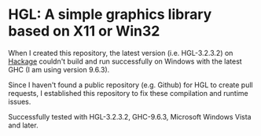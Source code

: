 # HGL: A simple graphics library based on X11 or Win32

When I created this repository, the latest version (i.e. HGL-3.2.3.2) on [Hackage](https://hackage.haskell.org/package/HGL) couldn't build and run successfully on Windows with the latest GHC (I am using version 9.6.3).

Since I haven't found a public repository (e.g. Github) for HGL to create pull requests, I established this repository to fix these compilation and runtime issues.

Successfully tested with HGL-3.2.3.2, GHC-9.6.3, Microsoft Windows Vista and later.
